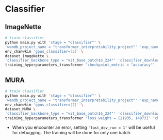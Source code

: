 # Classifier

## ImageNette

```bash
# train classifier
python main.py with 'stage = "classifier"' \
'wandb_project_name = "transformer_interpretability_project"' 'exp_name = "ImageNette_classifier_vit_base_patch16_224_1e-5_train"' \
env_chanwkim 'gpus_classifier=[3]' \
dataset_ImageNette \
'classifier_backbone_type = "vit_base_patch16_224"' 'classifier_download_weight = True' 'classifier_load_path = None' \
training_hyperparameters_transformer 'checkpoint_metric = "accuracy"' 'learning_rate = 1e-5'
```

## MURA

```bash
# train classifier
python main.py with 'stage = "classifier"' \
'wandb_project_name = "transformer_interpretability_project"' 'exp_name = "MURA_classifier_vit_base_patch16_224_1e-5_train"' \
env_chanwkim 'gpus_classifier=[2]' \
dataset_MURA \
'classifier_backbone_type = "vit_base_patch16_224"' 'classifier_download_weight = True' 'classifier_load_path = None' \
training_hyperparameters_transformer 'loss_weight = [21935, 14873]' 'checkpoint_metric = "CohenKappa"' 'learning_rate = 1e-5'
```

* When you encounter an error, setting `'fast_dev_run = 1'` will be useful for debugging. The training will be done for
  only one batch.